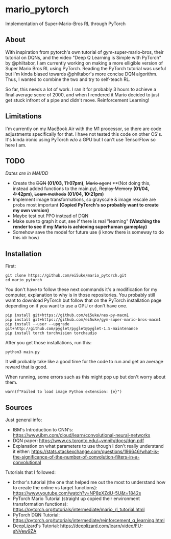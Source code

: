 # mario_pytorch
Implementation of Super-Mario-Bros RL through PyTorch

## About
With inspiration from pytorch's own tutorial of gym-super-mario-bros, their tutorial on DQNs, and the video "Deep Q Learning is Simple with PyTorch" by @philtabor, I am currently working on making a more elligible version of Super Mario Bros RL using PyTorch. Reading the PyTorch tutorial was useful but I'm kinda biased towards @philtabor's more concise DQN algorithm. Thus, I wanted to combine the two and try to self-teach RL.

So far, this needs a lot of work. I ran it for probably 3 hours to achieve a final average score of 2000, and when I rendered it Mario decided to just get stuck infront of a pipe and didn't move. Reinforcement Learning!

## Limitations
I'm currently on my MacBook Air with the M1 processor, so there are code adjustments specifically for that. I have not tested this code on other OS's. It's kinda ironic using PyTorch w/o a GPU but I can't use TensorFlow so here I am.

## TODO
*Dates are in MM/DD*
- Create the ~~DQN~~ **(01/03, 11:07pm)**, ~~Mario agent~~ **(Not doing this, instead added functions to the main.py), ~~Replay Memory~~ **(01/04, 4:42pm)**, ~~Learn methods~~ **(01/04, 10:21pm)**
- Implement image transformations, so grayscale & image rescale are probs most important **(Copied PyTorch's so probably want to create my own version)**
- Maybe test out PPO instead of DQN
- Make sure to graph it out, see if there is real "learning" **(Watching the render to see if my Mario is achieving superhuman gameplay)**
- Somehow save the model for future use (i know there is someway to do this idr how)

## Installation
First:
```shell
git clone https://github.com/ei5uke/mario_pytorch.git
cd mario_pytorch
```

You don't have to follow these next commands it's a modification for my computer, explanation to why is in those repositories. You probably still want to download PyTorch but follow that on the PyTorch installation page depending on if you want to use a GPU or don't have one.
```shell
pip install git+https://github.com/ei5uke/nes-py-macm1
pip install git+https://github.com/ei5uke/gym-super-mario-bros-macm1
pip install --user --upgrade git+http://github.com/pyglet/pyglet@pyglet-1.5-maintenance
pip install torch torchvision torchaudio
```

After you get those installations, run this:
```shell
python3 main.py
```
It will probably take like a good time for the code to run and get an average reward that is good.


When running, some errors such as this might pop up but don't worry about them.
```shell
warn(f"Failed to load image Python extension: {e}")
```

## Sources
Just general info:
- IBM's Introduction to CNN's: https://www.ibm.com/cloud/learn/convolutional-neural-networks
- DQN paper: https://www.cs.toronto.edu/~vmnih/docs/dqn.pdf
- Explanation on what parameters to use though I don't really understand it either: https://stats.stackexchange.com/questions/196646/what-is-the-significance-of-the-number-of-convolution-filters-in-a-convolutional

Tutorials that I followed:
- brthor's tutorial (the one that helped me out the most to understand how to create the online vs target functions): https://www.youtube.com/watch?v=NP8pXZdU-5U&t=1842s
- PyTorch Mario Tutorial (straight up copied their environment transformation functions): https://pytorch.org/tutorials/intermediate/mario_rl_tutorial.html
- PyTorch DQN Tutorial: https://pytorch.org/tutorials/intermediate/reinforcement_q_learning.html
- DeepLizard's Tutorial: https://deeplizard.com/learn/video/FU-sNVew9ZA